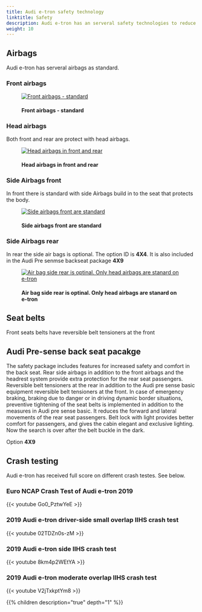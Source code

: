 ```yaml
---
title: Audi e-tron safety technology
linktitle: Safety
description: Audi e-tron has an serveral safety technologies to reduce damage in collisions
weight: 10
---
```

<!-- markdownlint-disable MD033 -->
## Airbags

Audi e-tron has serveral airbags as standard.

### Front airbags

<figure>
    <a href="https://media.electrichasgoneaudi.net/multimedia/models/e-tron/technology/safety/frontairbags.jpg">
        <img src="https://media.electrichasgoneaudi.net/multimedia/models/e-tron/technology/safety/frontairbagss.jpg" alt="Front airbags - standard" title="Front airbags - standard">
    </a>
    <figcaption><h4>Front airbags - standard</h4></figcaption>
</figure>

### Head airbags

Both front and rear are protect with head airbags. 

<figure>
    <a href="https://media.electrichasgoneaudi.net/multimedia/models/e-tron/technology/safety/sideairbags.jpg">
        <img src="https://media.electrichasgoneaudi.net/multimedia/models/e-tron/technology/safety/sideairbagss.jpg"
        alt="Head airbags in front and rear" title="Head airbags in front and rear">
    </a>
    <figcaption><h4>Head airbags in front and rear</h4></figcaption>
</figure>

### Side Airbags front

In front there is standard with side Airbags build in to the seat that protects the body.

<figure>
    <a href="https://media.electrichasgoneaudi.net/multimedia/models/e-tron/technology/safety/airbagssidefronts.jpg">
        <img src="https://media.electrichasgoneaudi.net/multimedia/models/e-tron/technology/safety/airbagssidefrontss.jpg"
        alt="Side airbags front are standard" title="Side airbags front are standard">
    </a>
    <figcaption><h4>Side airbags front are standard</h4></figcaption>
</figure>

### Side Airbags rear

In rear the side air bags is optional. The option ID is **4X4**. It is also
included in the Audi Pre senmse backseat package **4X9**

<figure>
    <a href="https://media.electrichasgoneaudi.net/multimedia/models/e-tron/technology/safety/airbagssiderear.jpg">
        <img src="https://media.electrichasgoneaudi.net/multimedia/models/e-tron/technology/safety/airbagssiderears.jpg"
        alt="Air bag side rear is optinal. Only head airbags are stanard on e-tron" title="Air bag side rear is optinal. Only head airbags are stanard on e-tron">
    </a>
    <figcaption><h4>Air bag side rear is optinal. Only head airbags are stanard on e-tron</h4></figcaption>
</figure>

## Seat belts

Front seats belts have reversible belt tensioners at the front

## Audi Pre-sense back seat pacakge

The safety package includes features for increased safety and comfort in the back seat. Rear side airbags in addition to the front airbags and the headrest system provide extra protection for the rear seat passengers. Reversible belt tensioners at the rear in addition to the Audi pre sense basic equipment reversible belt tensioners at the front. In case of emergency braking, braking
due to danger or in driving dynamic border situations, preventive tightening of the seat belts is implemented in addition
to the measures in Audi pre sense basic. It reduces the forward and lateral movements of the rear seat passengers.
Belt lock with light provides better comfort for passengers, and gives the cabin elegant and exclusive lighting. Now the search is over
after the belt buckle in the dark.

Option **4X9**

## Crash testing

Audi e-tron has received full score on different crash testes. See below. 

### Euro NCAP Crash Test of Audi e-tron 2019

{{< youtube Go0_PztwYeE >}}


### 2019 Audi e-tron driver-side small overlap IIHS crash test

{{< youtube 02TDZn0s-zM >}}

### 2019 Audi e-tron side IIHS crash test

{{< youtube 8km4p2WEtYA >}}

### 2019 Audi e-tron moderate overlap IIHS crash test

{{< youtube V2jTxkptYm8 >}}

{{% children description="true" depth="1" %}}
